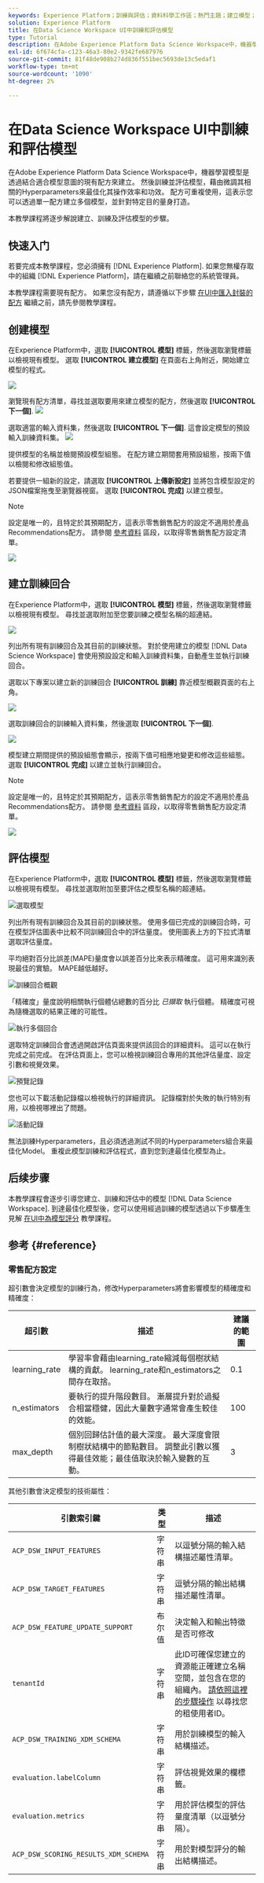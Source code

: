 ```yaml
---
keywords: Experience Platform；訓練與評估；資料科學工作區；熱門主題；建立模型；建立訓練回合
solution: Experience Platform
title: 在Data Science Workspace UI中訓練和評估模型
type: Tutorial
description: 在Adobe Experience Platform Data Science Workspace中，機器學習模型是透過結合適合模型意圖的現有配方來建立。 然後訓練並評估模型，藉由微調其相關的Hyperparameters來最佳化其操作效率和功效。 配方可重複使用，這表示您可以透過單一配方建立多個模型，並針對特定目的量身打造。
exl-id: 6f674cfa-c123-46a3-80e2-9342fe687976
source-git-commit: 81f48de908b274d836f551bec5693de13c5edaf1
workflow-type: tm+mt
source-wordcount: '1090'
ht-degree: 2%

---
```


# 在Data Science Workspace UI中訓練和評估模型

在Adobe Experience Platform Data Science Workspace中，機器學習模型是透過結合適合模型意圖的現有配方來建立。 然後訓練並評估模型，藉由微調其相關的Hyperparameters來最佳化其操作效率和功效。 配方可重複使用，這表示您可以透過單一配方建立多個模型，並針對特定目的量身打造。

本教學課程將逐步解說建立、訓練及評估模型的步驟。

## 快速入门

若要完成本教學課程，您必須擁有 [!DNL Experience Platform]. 如果您無權存取中的組織 [!DNL Experience Platform]，請在繼續之前聯絡您的系統管理員。

本教學課程需要現有配方。 如果您沒有配方，請遵循以下步驟 [在UI中匯入封裝的配方](./import-packaged-recipe-ui.md) 繼續之前，請先參閱教學課程。

## 创建模型

在Experience Platform中，選取 **[!UICONTROL 模型]** 標籤，然後選取瀏覽標籤以檢視現有模型。 選取 **[!UICONTROL 建立模型]** 在頁面右上角附近，開始建立模型的程式。

![](../images/models-recipes/train-evaluate-ui/models_browse.png)

瀏覽現有配方清單，尋找並選取要用來建立模型的配方，然後選取 **[!UICONTROL 下一個]**.
![](../images/models-recipes/train-evaluate-ui/select_recipe.png)

選取適當的輸入資料集，然後選取 **[!UICONTROL 下一個]**. 這會設定模型的預設輸入訓練資料集。
![](../images/models-recipes/train-evaluate-ui/select_dataset.png)

提供模型的名稱並檢閱預設模型組態。 在配方建立期間套用預設組態，按兩下值以檢閱和修改組態值。

若要提供一組新的設定，請選取 **[!UICONTROL 上傳新設定]** 並將包含模型設定的JSON檔案拖曳至瀏覽器視窗。 選取 **[!UICONTROL 完成]** 以建立模型。

>[!NOTE]
>
>設定是唯一的，且特定於其預期配方，這表示零售銷售配方的設定不適用於產品Recommendations配方。 請參閱 [參考資料](#reference) 區段，以取得零售銷售配方設定清單。

![](../images/models-recipes/train-evaluate-ui/name_and_configure.png)

## 建立訓練回合

在Experience Platform中，選取 **[!UICONTROL 模型]** 標籤，然後選取瀏覽標籤以檢視現有模型。 尋找並選取附加至您要訓練之模型名稱的超連結。

![](../images/models-recipes/train-evaluate-ui/model-hyperlink.png)

列出所有現有訓練回合及其目前的訓練狀態。 對於使用建立的模型 [!DNL Data Science Workspace] 會使用預設設定和輸入訓練資料集，自動產生並執行訓練回合。

選取以下專案以建立新的訓練回合 **[!UICONTROL 訓練]** 靠近模型概觀頁面的右上角。

![](../images/models-recipes/train-evaluate-ui/model_overview.png)

選取訓練回合的訓練輸入資料集，然後選取 **[!UICONTROL 下一個]**.

![](../images/models-recipes/train-evaluate-ui/training_input.png)

模型建立期間提供的預設組態會顯示，按兩下值可相應地變更和修改這些組態。 選取 **[!UICONTROL 完成]** 以建立並執行訓練回合。

>[!NOTE]
>
>設定是唯一的，且特定於其預期配方，這表示零售銷售配方的設定不適用於產品Recommendations配方。 請參閱 [參考資料](#reference) 區段，以取得零售銷售配方設定清單。

![](../images/models-recipes/train-evaluate-ui/training_configuration.png)


## 評估模型

在Experience Platform中，選取 **[!UICONTROL 模型]** 標籤，然後選取瀏覽標籤以檢視現有模型。 尋找並選取附加至要評估之模型名稱的超連結。

![選取模型](../images/models-recipes/train-evaluate-ui/model-hyperlink.png)

列出所有現有訓練回合及其目前的訓練狀態。 使用多個已完成的訓練回合時，可在模型評估圖表中比較不同訓練回合中的評估量度。 使用圖表上方的下拉式清單選取評估量度。

平均絕對百分比誤差(MAPE)量度會以誤差百分比來表示精確度。 這可用來識別表現最佳的實驗。 MAPE越低越好。

![訓練回合概觀](../images/models-recipes/train-evaluate-ui/complete_training_run.png)

「精確度」量度說明相關執行個體佔總數的百分比 *已擷取* 執行個體。 精確度可視為隨機選取的結果正確的可能性。

![執行多個回合](../images/models-recipes/train-evaluate-ui/multiple_training_runs.png)

選取特定訓練回合會透過開啟評估頁面來提供該回合的詳細資料。 這可以在執行完成之前完成。 在評估頁面上，您可以檢視訓練回合專用的其他評估量度、設定引數和視覺效果。

![預覽記錄](../images/models-recipes/train-evaluate-ui/evaluate_training.png)

您也可以下載活動記錄檔以檢視執行的詳細資訊。 記錄檔對於失敗的執行特別有用，以檢視哪裡出了問題。

![活動記錄](../images/models-recipes/train-evaluate-ui/activity_logs.png)

無法訓練Hyperparameters，且必須透過測試不同的Hyperparameters組合來最佳化Model。 重複此模型訓練和評估程式，直到您到達最佳化模型為止。

## 后续步骤

本教學課程會逐步引導您建立、訓練和評估中的模型 [!DNL Data Science Workspace]. 到達最佳化模型後，您可以使用經過訓練的模型透過以下步驟產生見解 [在UI中為模型評分](./score-model-ui.md) 教學課程。

## 参考 {#reference}

### 零售配方設定

超引數會決定模型的訓練行為，修改Hyperparameters將會影響模型的精確度和精確度：

| 超引數 | 描述 | 建議的範圍 |
| --- | --- | --- |
| learning_rate | 學習率會藉由learning_rate縮減每個樹狀結構的貢獻。 learning_rate和n_estimators之間存在取捨。 | 0.1 |
| n_estimators | 要執行的提升階段數目。 漸層提升對於過擬合相當穩健，因此大量數字通常會產生較佳的效能。 | 100 |
| max_depth | 個別回歸估計值的最大深度。 最大深度會限制樹狀結構中的節點數目。 調整此引數以獲得最佳效能；最佳值取決於輸入變數的互動。 | 3 |

其他引數會決定模型的技術屬性：

| 引數索引鍵 | 类型 | 描述 |
| ----- | ----- | ----- |
| `ACP_DSW_INPUT_FEATURES` | 字符串 | 以逗號分隔的輸入結構描述屬性清單。 |
| `ACP_DSW_TARGET_FEATURES` | 字符串 | 逗號分隔的輸出結構描述屬性清單。 |
| `ACP_DSW_FEATURE_UPDATE_SUPPORT` | 布尔值 | 決定輸入和輸出特徵是否可修改 |
| `tenantId` | 字符串 | 此ID可確保您建立的資源能正確建立名稱空間，並包含在您的組織內。 [請依照這裡的步驟操作](../../xdm/api/getting-started.md#know-your-tenant_id) 以尋找您的租使用者ID。 |
| `ACP_DSW_TRAINING_XDM_SCHEMA` | 字符串 | 用於訓練模型的輸入結構描述。 |
| `evaluation.labelColumn` | 字符串 | 評估視覺效果的欄標籤。 |
| `evaluation.metrics` | 字符串 | 用於評估模型的評估量度清單（以逗號分隔）。 |
| `ACP_DSW_SCORING_RESULTS_XDM_SCHEMA` | 字符串 | 用於對模型評分的輸出結構描述。 |
